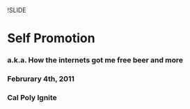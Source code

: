 !SLIDE 
# Self Promotion
### a.k.a. How the internets got me free beer and more
### Februrary 4th, 2011
### Cal Poly Ignite
